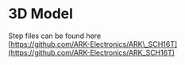 # 3D Model

Step files can be found here\
[https://github.com/ARK-Electronics/ARK\_SCH16T](https://github.com/ARK-Electronics/ARK_SCH16T)
